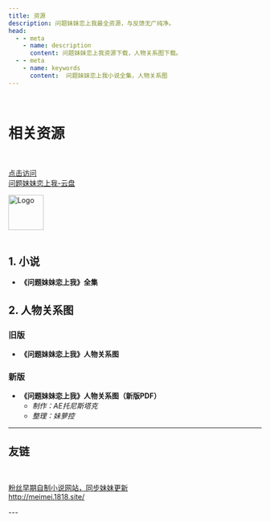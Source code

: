 ```yaml
---  
title: 资源
description: 问题妹妹恋上我最全资源，与反馈无广纯净。  
head:  
  - - meta  
    - name: description  
      content: 问题妹妹恋上我资源下载，人物关系图下载。  
  - - meta  
    - name: keywords  
      content:  问题妹妹恋上我小说全集，人物关系图
---  
```


<br>



# 相关资源


<br>
<div class="linkcard">
  <a href="https://pan.wtmmlsw.cn/%E9%97%AE%E9%A2%98%E5%A6%B9%E5%A6%B9%E6%81%8B%E4%B8%8A%E6%88%91%E8%B5%84%E6%BA%90%E5%90%88%E9%9B%86" target="_blank">
    <p class="description">点击访问<br><span>问题妹妹恋上我-云盘</span></p>
    <div class="logo">
        <img alt="Logo" width="70px" height="70px" src="https://cdn.jsdelivr.net/gh/alist-org/logo@main/logo.svg" />
    </div>
  </a>
</div>
<br>



## 1. 小说

- **《问题妹妹恋上我》全集**

  
  

## 2. 人物关系图

### 旧版
- **《问题妹妹恋上我》人物关系图**




### 新版
- **《问题妹妹恋上我》人物关系图（新版PDF）**
   - *制作：AE托尼斯塔克*
   - *整理：妹萝控*

<hr>

## 友链
<br/>

<div class="linkcard">
  <a href="http://meimei.1818.site/" target="_blank">
    <p class="description">粉丝早期自制小说网站，同步妹妹更新<br><span>http://meimei.1818.site/</span></p>
    <div class="logo">
        <!-- <img alt="Logo" width="70px" height="70px" src="https://vitepress.yiov.top/logo.png" /> -->
    </div>
  </a>
</div>

<Twikoo :key="resources" />
---